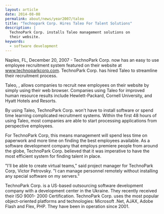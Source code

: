 ```yaml
---
layout: article
date: 2014-08-08
permalink: about/news/year2007/taleo
title: "Technopark Corp. Hires Taleo For Talent Solutions"
description: |
  TechnoPark Corp. installs Taleo management solutions on
  their website.
keywords:
  - software development
---
```


Naples, FL, December 20, 2007 - TechnoPark Corp. now has an easy to use employee recruitment system 
featured on their website at www.technoparkcorp.com. TechnoPark Corp. has hired Taleo to streamline 
their recruitment process.

Taleo, , allows companies to recruit new employees on their website by simply using their web 
browser. Companies using Taleo for improved human resource results include Hewlett-Packard, Cornell 
University, and Hyatt Hotels and Resorts.

By using Taleo, TechnoPark Corp. won't have to install software or spend time learning complicated 
recruitment systems. Within the first 48 hours of using Taleo, most companies are able to start 
processing applications from perspective employees.

For TechnoPark Corp, this means management will spend less time on paperwork and more time on 
finding the best employees available. As a software development company that employs premiere people 
from around the globe, TechnoPark Corp. believed that it was imperative to have the most efficient 
system for finding talent in place.

"I'll be able to create virtual teams," said project manager for TechnoPark Corp, Victor Petrovsky. 
"I can manage personnel remotely without installing any special software on my servers."

TechnoPark Corp. is a US-based outsourcing software development company with a development center in 
the Ukraine. They recently received their ISO 9001- 2000 Certification. TechnoPark Corp. uses the 
most popular object-oriented platforms and technologies: Microsoft .Net, AJAX, Adobe Flash and Flex, 
PHP. They have been in operation since 2001.
